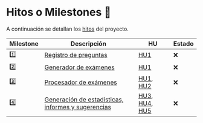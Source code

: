 # Hitos o Milestones 🚩

A continuación se detallan los [hitos](https://github.com/edusegrich/OpoTests/milestones) del proyecto.  
  
Milestone | Descripción | HU | Estado
----------|-------------|----|-------
1️⃣ | [Registro de preguntas](https://github.com/edusegrich/OpoTests/milestone/2) | [HU1](https://github.com/edusegrich/OpoTests/issues/3) | ❌
2️⃣ | [Generador de exámenes](https://github.com/edusegrich/OpoTests/milestone/3) | [HU1](https://github.com/edusegrich/OpoTests/issues/3) | ❌
3️⃣ | [Procesador de exámenes](https://github.com/edusegrich/OpoTests/milestone/4) | [HU1](https://github.com/edusegrich/OpoTests/issues/3), [HU2](https://github.com/edusegrich/OpoTests/issues/6) | ❌
4️⃣ | [Generación de estadísticas, informes y sugerencias](https://github.com/edusegrich/OpoTests/milestone/5) | [HU3](https://github.com/edusegrich/OpoTests/issues/7), [HU4](https://github.com/edusegrich/OpoTests/issues/8), [HU5](https://github.com/edusegrich/OpoTests/issues/9) | ❌
